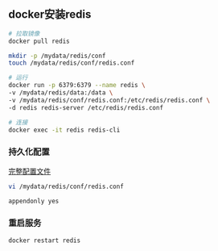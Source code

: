 ## docker安装redis

```sh
# 拉取镜像
docker pull redis

mkdir -p /mydata/redis/conf
touch /mydata/redis/conf/redis.conf

# 运行
docker run -p 6379:6379 --name redis \
-v /mydata/redis/data:/data \
-v /mydata/redis/conf/redis.conf:/etc/redis/redis.conf \
-d redis redis-server /etc/redis/redis.conf

# 连接
docker exec -it redis redis-cli
```

### 持久化配置

[完整配置文件](https://github.com/redis/redis/blob/6.2/redis.conf)

```sh
vi /mydata/redis/conf/redis.conf

appendonly yes
```

### 重启服务

```
docker restart redis
```

